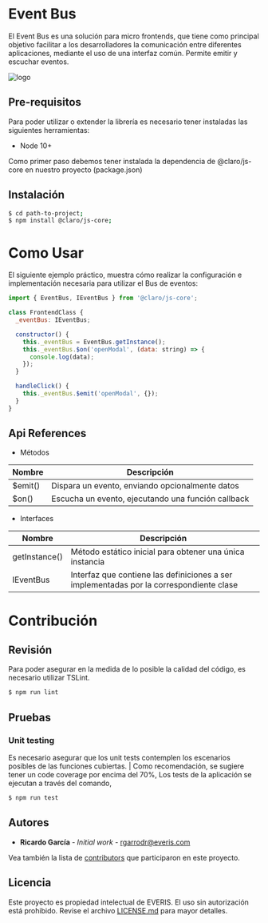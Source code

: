 # Event Bus

El Event Bus es una solución para micro frontends, que tiene como principal objetivo facilitar a los desarrolladores la comunicación entre diferentes aplicaciones, mediante el uso de una interfaz común. Permite emitir y escuchar eventos.

![logo](\src\docs\architecture.png)


## Pre-requisitos
Para poder utilizar o extender la librería es necesario tener instaladas las siguientes herramientas:
* Node 10+

Como primer paso debemos tener instalada la dependencia de @claro/js-core en nuestro proyecto (package.json)


## Instalación
```bash
$ cd path-to-project;
$ npm install @claro/js-core;
```


# Como Usar

El siguiente ejemplo práctico, muestra cómo realizar la configuración e implementación necesaria para utilizar el Bus de eventos:

````javascript
import { EventBus, IEventBus } from '@claro/js-core';

class FrontendClass {
  _eventBus: IEventBus;

  constructor() {
    this._eventBus = EventBus.getInstance();
    this._eventBus.$on('openModal', (data: string) => {
      console.log(data);
    });
  }

  handleClick() {
    this._eventBus.$emit('openModal', {});
  }
}
````

## Api References

* Métodos

| Nombre | Descripción |
|--------|-------------|
| $emit() | Dispara un evento, enviando opcionalmente datos  |
| $on() | Escucha un evento, ejecutando una función callback |

* Interfaces

| Nombre | Descripción |
|--------|-------------|
| getInstance() | Método estático inicial para obtener una única instancia |
| IEventBus | Interfaz que contiene las definiciones a ser implementadas por la correspondiente clase |


# Contribución

## Revisión
Para poder asegurar en la medida de lo posible la calidad del código, es necesario utilizar TSLint.
````javascript
$ npm run lint
````

## Pruebas

### Unit testing

Es necesario asegurar que los unit tests contemplen los escenarios posibles de las funciones cubiertas.
| Como recomendación, se sugiere tener un code coverage por encima del 70%,
Los tests de la aplicación se ejecutan a través del comando,
````javascript
$ npm run test
````


## Autores

* **Ricardo García** - *Initial work* - [rgarrodr@everis.com](rgarrodr@everis.com)

Vea también la lista de [contributors]() que participaron en este proyecto.


## Licencia
Este proyecto es propiedad intelectual de EVERIS. El uso sin autorización está prohibido. Revise el archivo [LICENSE.md]() para mayor detalles.
